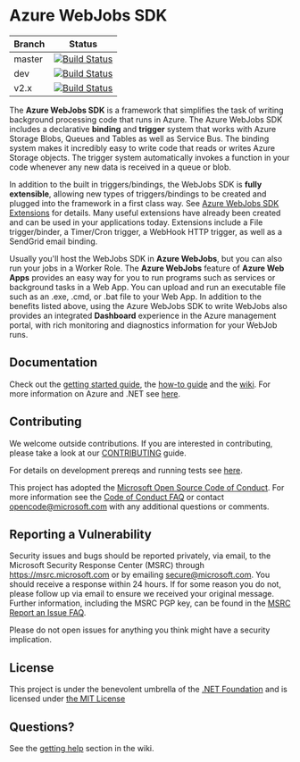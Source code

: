 ﻿Azure WebJobs SDK
===

|Branch|Status|
|---|:---:|
|master|[![Build Status](https://azfunc.visualstudio.com/Azure%20Functions/_apis/build/status/Azure.azure-webjobs-sdk?branchName=master)](https://azfunc.visualstudio.com/Azure%20Functions/_build/latest?definitionId=162&branchName=master)|
|dev|[![Build Status](https://azfunc.visualstudio.com/Azure%20Functions/_apis/build/status/Azure.azure-webjobs-sdk?branchName=dev)](https://azfunc.visualstudio.com/Azure%20Functions/_build/latest?definitionId=162&branchName=dev)|
|v2.x|[![Build Status](https://azfunc.visualstudio.com/Azure%20Functions/_apis/build/status/Azure.azure-webjobs-sdk?branchName=v2.x)](https://azfunc.visualstudio.com/Azure%20Functions/_build/latest?definitionId=162&branchName=v2.x)|


The **Azure WebJobs SDK** is a framework that simplifies the task of writing background processing code that runs in Azure. The Azure WebJobs SDK includes a declarative **binding** and **trigger** system that works with Azure Storage Blobs, Queues and Tables as well as Service Bus. The binding system makes it incredibly easy to write code that reads or writes Azure Storage objects. The trigger system automatically invokes a function in your code whenever any new data is received in a queue or blob.

In addition to the built in triggers/bindings, the WebJobs SDK is **fully extensible**, allowing new types of triggers/bindings to be created and plugged into the framework in a first class way. See [Azure WebJobs SDK Extensions](https://github.com/Azure/azure-webjobs-sdk-extensions) for details. Many useful extensions have already been created and can be used in your applications today. Extensions include a File trigger/binder, a Timer/Cron trigger, a WebHook HTTP trigger, as well as a SendGrid email binding. 

Usually you'll host the WebJobs SDK in **Azure WebJobs**, but you can also run your jobs in a Worker Role. The **Azure WebJobs** feature of **Azure Web Apps** provides an easy way for you to run programs such as services or background tasks
in a Web App. You can upload and run an executable file such as an .exe, .cmd, or .bat file to your Web App. In addition to the benefits listed above, using the Azure WebJobs SDK to write WebJobs also provides an integrated **Dashboard** experience in the Azure management portal, with rich monitoring and diagnostics information for your WebJob runs.

## Documentation

Check out the [getting started guide](https://docs.microsoft.com/en-us/azure/app-service/webjobs-sdk-get-started), the [how-to guide](https://docs.microsoft.com/en-us/azure/app-service/webjobs-sdk-how-to) and the [wiki](https://github.com/Azure/azure-webjobs-sdk/wiki). For more information on Azure and .NET see [here](https://docs.microsoft.com/en-us/dotnet/azure/?view=azure-dotnet).

## Contributing

We welcome outside contributions. If you are interested in contributing, please take a look at our [CONTRIBUTING](./CONTRIBUTING.md) guide.

For details on development prereqs and running tests see [here](https://github.com/Azure/azure-webjobs-sdk/wiki/Development).

This project has adopted the [Microsoft Open Source Code of Conduct](https://opensource.microsoft.com/codeofconduct/). For more information see the [Code of Conduct FAQ](https://opensource.microsoft.com/codeofconduct/faq/) or contact [opencode@microsoft.com](mailto:opencode@microsoft.com) with any additional questions or comments.

## Reporting a Vulnerability

Security issues and bugs should be reported privately, via email, to the Microsoft Security Response Center (MSRC) through https://msrc.microsoft.com or by emailing secure@microsoft.com. 
You should receive a response within 24 hours. If for some reason you do not, please follow up via email to ensure we received your 
original message. Further information, including the MSRC PGP key, can be found in the [MSRC Report an Issue FAQ](https://www.microsoft.com/en-us/msrc/faqs-report-an-issue).

Please do not open issues for anything you think might have a security implication.

## License

This project is under the benevolent umbrella of the [.NET Foundation](http://www.dotnetfoundation.org/) and is licensed under [the MIT License](https://github.com/Azure/azure-webjobs-sdk/blob/master/LICENSE.txt)

## Questions?

See the [getting help](https://github.com/Azure/azure-webjobs-sdk/wiki#getting-help) section in the wiki.
